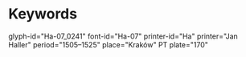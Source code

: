 # Keywords
glyph-id="Ha-07_0241"
font-id="Ha-07"
printer-id="Ha"
printer="Jan Haller"
period="1505–1525"
place="Kraków"
PT plate="170"
